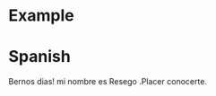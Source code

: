 # Example

<!DOCTYPE>
 <html>
  <head>
   <h1>
    Spanish
   </h1> 
  </head>
  <body>
    <p>
      Bernos dias! mi nombre es Resego .Placer conocerte.
    </p>
  </body>
 </html>
